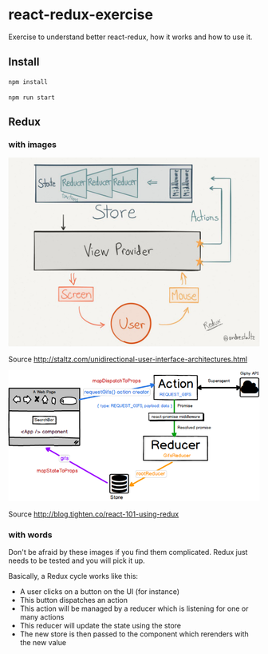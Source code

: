 # react-redux-exercise
Exercise to understand better react-redux, how it works and how to use it.

## Install
`npm install`

`npm run start`

## Redux

### with images

![alt Redux image](./readme/redux1.jpg)

Source http://staltz.com/unidirectional-user-interface-architectures.html

![alt Redux image](./readme/redux2.png)

Source http://blog.tighten.co/react-101-using-redux

### with words

Don't be afraid by these images if you find them complicated.
Redux just needs to be tested and you will pick it up.

Basically, a Redux cycle works like this:
- A user clicks on a button on the UI (for instance)
- This button dispatches an action
- This action will be managed by a reducer which is listening for one or many actions
- This reducer will update the state using the store
- The new store is then passed to the component which rerenders with the new value
